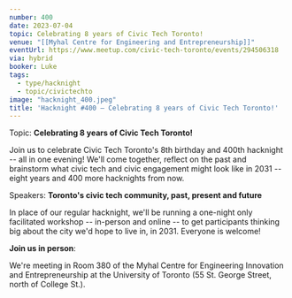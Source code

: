 ```yaml
---
number: 400
date: 2023-07-04
topic: Celebrating 8 years of Civic Tech Toronto!
venue: "[[Myhal Centre for Engineering and Entrepreneurship]]"
eventUrl: https://www.meetup.com/civic-tech-toronto/events/294506318
via: hybrid
booker: Luke
tags:
  - type/hacknight
  - topic/civictechto
image: "hacknight_400.jpeg"
title: 'Hacknight #400 – Celebrating 8 years of Civic Tech Toronto!'
---
```


Topic: **Celebrating 8 years of Civic Tech Toronto!**

Join us to celebrate Civic Tech Toronto's 8th birthday and 400th hacknight -- all in one evening! We'll come together, reflect on the past and brainstorm what civic tech and civic engagement might look like in 2031 -- eight years and 400 more hacknights from now.

Speakers: **Toronto's civic tech community, past, present and future**

In place of our regular hacknight, we'll be running a one-night only facilitated workshop -- in-person and online -- to get participants thinking big about the city we'd hope to live in, in 2031. Everyone is welcome!

**Join us in person**:

We're meeting in Room 380 of the Myhal Centre for Engineering Innovation and Entrepreneurship at the University of Toronto (55 St. George Street, north of College St.).
